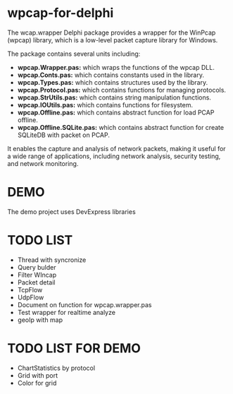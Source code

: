 # wpcap-for-delphi
The wcap.wrapper Delphi package provides a wrapper for the WinPcap (wpcap) library, which is a low-level packet capture library for Windows.

The package contains several units including: 

+ **wpcap.Wrapper.pas:**  which wraps the functions of the wpcap DLL.
+ **wpcap.Conts.pas:**   which contains constants used in the library. 
+ **wpcap.Types.pas:**    which contains structures used by the library. 
+ **wpcap.Protocol.pas:** which contains functions for managing protocols.
+ **wpcap.StrUtils.pas:** which contains string manipulation functions.
+ **wpcap.IOUtils.pas:**  which contains functions for filesystem.
+ **wpcap.Offline.pas:**  which contains abstract function for load PCAP offline.
+ **wpcap.Offline.SQLite.pas:**  which contains abstract function for create SQLiteDB with packet on PCAP.

It enables the capture and analysis of network packets, making it useful for a wide range of applications, including network analysis, security testing, and network monitoring.

# DEMO

The demo project uses DevExpress libraries


# TODO LIST

+ Thread with syncronize
+ Query bulder 
+ Filter WIncap
+ Packet detail
+ TcpFlow 
+ UdpFlow
+ Document on function for wpcap.wrapper.pas
+ Test wrapper for realtime analyze 
+ geoIp with map

# TODO LIST FOR DEMO
+ ChartStatistics by protocol
+ Grid with port
+ Color for grid



